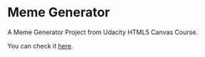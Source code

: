 # Meme Generator

A Meme Generator Project from Udacity HTML5 Canvas Course. 

You can check it [here](https://karolinedealencar.github.io/meme-generator/).
